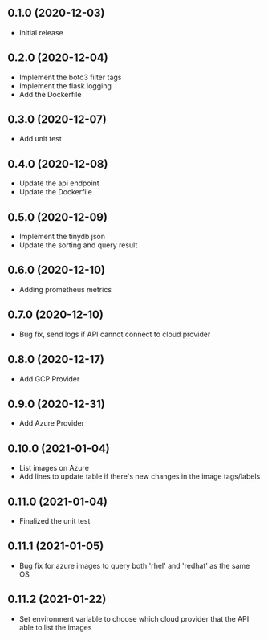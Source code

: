 0.1.0 (2020-12-03)
------------------
* Initial release

0.2.0 (2020-12-04)
------------------
* Implement the boto3 filter tags
* Implement the flask logging
* Add the Dockerfile

0.3.0 (2020-12-07)
------------------
* Add unit test

0.4.0 (2020-12-08)
------------------
* Update the api endpoint
* Update the Dockerfile

0.5.0 (2020-12-09)
------------------
* Implement the tinydb json
* Update the sorting and query result

0.6.0 (2020-12-10)
------------------
* Adding prometheus metrics

0.7.0 (2020-12-10)
------------------
* Bug fix, send logs if API cannot connect to cloud provider

0.8.0 (2020-12-17)
------------------
* Add GCP Provider

0.9.0 (2020-12-31)
------------------
* Add Azure Provider

0.10.0 (2021-01-04)
-------------------
* List images on Azure
* Add lines to update table if there's new changes in the image tags/labels

0.11.0 (2021-01-04)
-------------------
* Finalized the unit test

0.11.1 (2021-01-05)
-------------------
* Bug fix for azure images to query both 'rhel' and 'redhat' as the same OS

0.11.2 (2021-01-22)
-------------------
* Set environment variable to choose which cloud provider that the API able to list the images